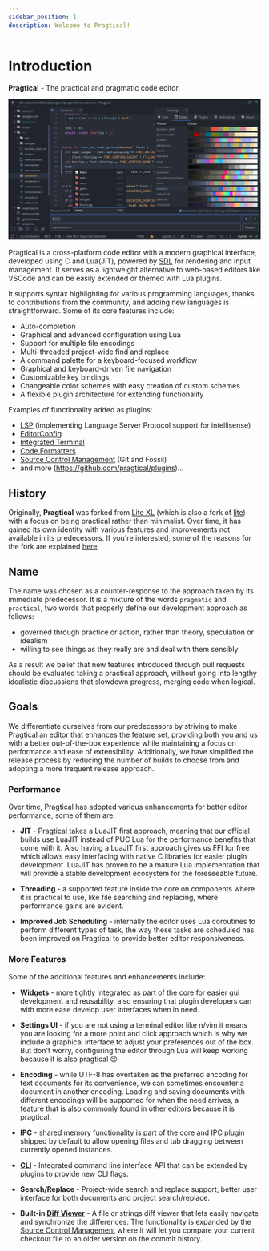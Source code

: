 ```yaml
---
sidebar_position: 1
description: Welcome to Pragtical!
---
```


# Introduction

**Pragtical** - The practical and pragmatic code editor.

![screenshot](/img/gallery/1.png)

Pragtical is a cross-platform code editor with a modern graphical interface,
developed using C and Lua(JIT), powered by [SDL] for rendering and input
management. It serves as a lightweight alternative to web-based editors like
VSCode and can be easily extended or themed with Lua plugins.

It supports syntax highlighting for various programming languages, thanks to
contributions from the community, and adding new languages is straightforward.
Some of its core features include:

- Auto-completion
- Graphical and advanced configuration using Lua
- Support for multiple file encodings
- Multi-threaded project-wide find and replace
- A command palette for a keyboard-focused workflow
- Graphical and keyboard-driven file navigation
- Customizable key bindings
- Changeable color schemes with easy creation of custom schemes
- A flexible plugin architecture for extending functionality

Examples of functionality added as plugins:

- [LSP] (implementing Language Server Protocol support for intellisense)
- [EditorConfig]
- [Integrated Terminal]
- [Code Formatters]
- [Source Control Management] (Git and Fossil)
- and more (https://github.com/pragtical/plugins)...

## History

Originally, **Pragtical** was forked from [Lite XL] (which is also a fork of [lite])
with a focus on being practical rather than minimalist. Over time, it has gained
its own identity with various features and improvements not available in its
predecessors. If you're interested, some of the reasons for the fork are explained
[here](https://github.com/pragtical/pragtical/issues/6#issuecomment-1581650875).

## Name

The name was chosen as a counter-response to the approach taken by its
immediate predecessor. It is a mixture of the words `pragmatic` and `practical`,
two words that properly define our development approach as follows:

* governed through practice or action, rather than theory, speculation or idealism
* willing to see things as they really are and deal with them sensibly

As a result we belief that new features introduced through pull requests should
be evaluated taking a practical approach, without going into lengthy idealistic
discussions that slowdown progress, merging code when logical.

## Goals

We differentiate ourselves from our predecessors by striving to make Pragtical
an editor that enhances the feature set, providing both you and us with a better
out-of-the-box experience while maintaining a focus on performance and ease of
extensibility. Additionally, we have simplified the release process by reducing
the number of builds to choose from and adopting a more frequent release approach.

### Performance

Over time, Pragtical has adopted various enhancements for better editor
performance, some of them are:

* **JIT** - Pragtical takes a LuaJIT first approach, meaning that our official
builds use LuaJIT instead of PUC Lua for the performance benefits that come
with it. Also having a LuaJIT first approach gives us FFI for free which allows
easy interfacing with native C libraries for easier plugin development. LuaJIT
has proven to be a mature Lua implementation that will provide a stable
development ecosystem for the foreseeable future.

* **Threading** - a supported feature inside the core on components where it is
practical to use, like file searching and replacing, where performance gains are
evident.

* **Improved Job Scheduling** - internally the editor uses Lua coroutines
to perform different types of task, the way these tasks are scheduled has been
improved on Pragtical to provide better editor responsiveness.

### More Features

Some of the additional features and enhancements include:

* **Widgets** - more tightly integrated as part of the core for easier gui
development and reusability, also ensuring that plugin developers can with
more ease develop user interfaces when in need.

* **Settings UI** - if you are not using a terminal editor like n/vim it means
you are looking for a more point and click approach which is why we include a
graphical interface to adjust your preferences out of the box. But don't
worry, configuring the editor through Lua will keep working because it is also
pragtical 😉

* **Encoding** - while UTF-8 has overtaken as the preferred encoding for text
documents for its convenience, we can sometimes encounter a document in another
encoding. Loading and saving documents with different encodings will be
supported for when the need arrives, a feature that is also commonly found in
other editors because it is pragtical.

* **IPC** - shared memory functionality is part of the core and IPC plugin
shipped by default to allow opening files and tab dragging between currently
opened instances.

* **[CLI]** - Integrated command line interface API that can be extended by
plugins to provide new CLI flags.

* **Search/Replace** - Project-wide search and replace support, better user
interface for both documents and project search/replace.

* **Built-in [Diff Viewer]** - A file or strings diff viewer that lets
easily navigate and synchronize the differences. The functionality is
expanded by the [Source Control Management] where it will let you compare
your current checkout file to an older version on the commit history.


[CLI]:                       /docs/user-guide/cli
[Diff Viewer]:               /docs/user-guide/diff-viewer
[SDL]:                       https://www.libsdl.org/
[LSP]:                       /plugins?plugin=lsp
[EditorConfig]:              /plugins?plugin=editorconfig
[Integrated Terminal]:       /plugins?plugin=terminal
[Code Formatters]:           /plugins?plugin=formatter
[Source Control Management]: /plugins?plugin=scm
[Lite XL]:                   https://github.com/lite-xl/lite-xl
[lite]:                      https://github.com/rxi/lite
